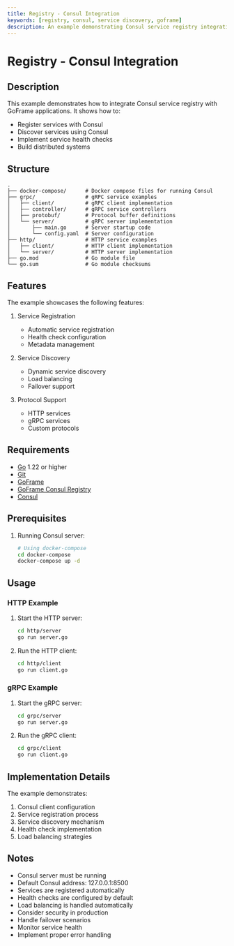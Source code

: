 ```yaml
---
title: Registry - Consul Integration
keywords: [registry, consul, service discovery, goframe]
description: An example demonstrating Consul service registry integration in GoFrame
---
```


# Registry - Consul Integration

## Description

This example demonstrates how to integrate Consul service registry with GoFrame applications. It shows how to:
- Register services with Consul
- Discover services using Consul
- Implement service health checks
- Build distributed systems

## Structure

```
.
├── docker-compose/      # Docker compose files for running Consul
├── grpc/                # gRPC service examples
│   ├── client/          # gRPC client implementation
│   ├── controller/      # gRPC service controllers
│   ├── protobuf/        # Protocol buffer definitions
│   └── server/          # gRPC server implementation
│       ├── main.go      # Server startup code
│       └── config.yaml  # Server configuration
├── http/                # HTTP service examples
│   ├── client/          # HTTP client implementation
│   └── server/          # HTTP server implementation
├── go.mod               # Go module file
└── go.sum               # Go module checksums
```

## Features

The example showcases the following features:
1. Service Registration
   - Automatic service registration
   - Health check configuration
   - Metadata management

2. Service Discovery
   - Dynamic service discovery
   - Load balancing
   - Failover support

3. Protocol Support
   - HTTP services
   - gRPC services
   - Custom protocols

## Requirements

- [Go](https://golang.org/dl/) 1.22 or higher
- [Git](https://git-scm.com/downloads)
- [GoFrame](https://goframe.org)
- [GoFrame Consul Registry](https://github.com/gogf/gf/tree/master/contrib/registry/consul)
- [Consul](https://developer.hashicorp.com/consul/downloads)

## Prerequisites

1. Running Consul server:
   ```bash
   # Using docker-compose
   cd docker-compose
   docker-compose up -d
   ```

## Usage

### HTTP Example

1. Start the HTTP server:
   ```bash
   cd http/server
   go run server.go
   ```

2. Run the HTTP client:
   ```bash
   cd http/client
   go run client.go
   ```

### gRPC Example

1. Start the gRPC server:
   ```bash
   cd grpc/server
   go run server.go
   ```

2. Run the gRPC client:
   ```bash
   cd grpc/client
   go run client.go
   ```

## Implementation Details

The example demonstrates:
1. Consul client configuration
2. Service registration process
3. Service discovery mechanism
4. Health check implementation
5. Load balancing strategies

## Notes

- Consul server must be running
- Default Consul address: 127.0.0.1:8500
- Services are registered automatically
- Health checks are configured by default
- Load balancing is handled automatically
- Consider security in production
- Handle failover scenarios
- Monitor service health
- Implement proper error handling
